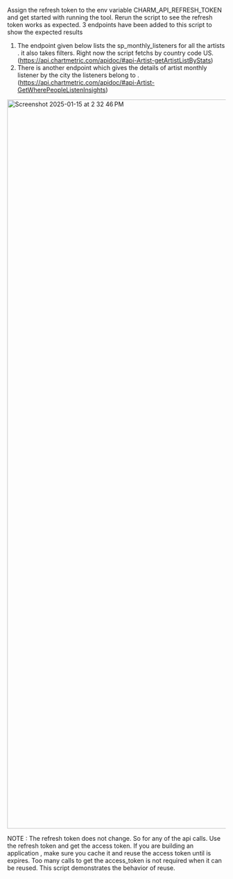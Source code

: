 Assign the refresh token to the env variable CHARM_API_REFRESH_TOKEN and get started with running the tool. 
Rerun the script to see the refresh token works as expected. 3 endpoints have been added to this script to show the expected results

1. The endpoint given below lists the sp_monthly_listeners for all the artists . it also takes filters. Right now the script fetchs by country code US.
   (https://api.chartmetric.com/apidoc/#api-Artist-getArtistListByStats)
2. There is another endpoint which gives the details of artist monthly listener by the city the listeners belong to .
   (https://api.chartmetric.com/apidoc/#api-Artist-GetWherePeopleListenInsights)
   
<img width="1680" alt="Screenshot 2025-01-15 at 2 32 46 PM" src="https://github.com/user-attachments/assets/6bb49f72-ddf6-484a-bf4c-d1de8ece46f9" />

NOTE : The refresh token does not change. So for any of the api calls. Use the refresh token and get the access token. If you are building an application , make sure you cache it and reuse the access token until is expires. 
Too many calls to get the access_token is not required when it can be reused. 
This script demonstrates the behavior of reuse. 
